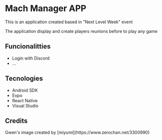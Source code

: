 # Mach Manager APP
<p>This is an application created based in "Next Level Week" event</p>
<p>The application display and create players reunions before to play any game</p>
<h2>Funcionalitties</h2>
<ul>
  <li>Login with Discord</li>
  <li>...</li>
</ul>
<h2>Tecnologies</h2>
<ul>
  <li>Android SDK</li>
  <li>Expo</li>
  <li>React Native</li>
  <li>Visual Studio</li>
</ul>
<h2>Credits</h2>
<p>Gwen's image created by [miyumi](https://www.zerochan.net/3300990) </p>
